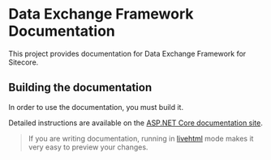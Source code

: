 # Data Exchange Framework Documentation

This project provides documentation for Data Exchange Framework for Sitecore.

## Building the documentation

In order to use the documentation, you must build it. 

Detailed instructions are available on the [ASP.NET Core documentation site](https://github.com/aspnet/Docs/blob/master/CONTRIBUTING.md).

> If you are writing documentation, running in 
> [livehtml](https://github.com/aspnet/Docs/blob/master/CONTRIBUTING.md#use-autobuild-to-easily-view-site-changes-locally) mode makes it very easy to preview 
> your changes.
